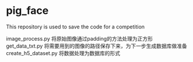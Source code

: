 # pig_face
This repository is used to save the code for a competition

image_process.py 将原始图像通过padding的方法处理为正方形
get_data_txt.py 将需要用到的图像的路径保存下来，为下一步生成数据库做准备
create_h5_dataset.py 将数据处理为数据库的形式